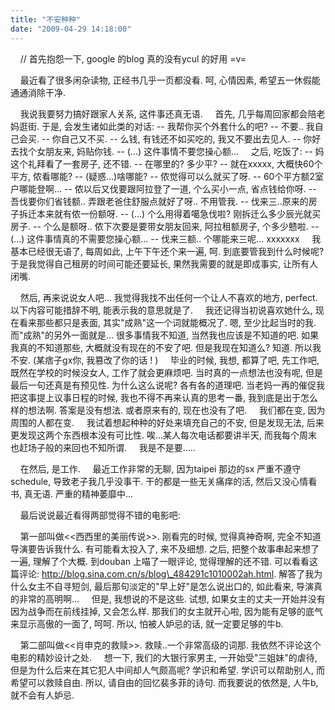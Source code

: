 ```yaml
---
title: "不安种种"
date: "2009-04-29 14:18:00"
---
```


    // 首先抱怨一下, google 的blog 真的没有ycul 的好用 =v=

    最近看了很多闲杂读物, 正经书几乎一页都没看. 呵, 心情因素, 希望五一休假能通通消除干净.

    我说我要努力搞好跟家人关系, 这件事还真无语.     首先, 几乎每周回家都会陪老妈逛街. 于是, 会发生诸如此类的对话: -- 我帮你买个外套什么的吧? -- 不要.. 我自己会买. -- 你自己又不买. -- 么钱, 有钱还不如买吃的, 我又不要出去见人. -- 你好去找个女朋友来, 妈贴你钱. -- (...) 这件事情不要您操心额...     之后, 吃饭了: -- 妈这个礼拜看了一套房子, 还不错. -- 在哪里的? 多少平? -- 就在xxxxx, 大概快60个平方, 侬看哪能? -- (疑惑...)啥哪能? -- 侬觉得可以么就买了呀. -- 60个平方额2室户哪能登啊... -- 侬以后又伐要跟阿拉登了一道, 个么买小一点, 省点钱给你呀. -- 吾伐要你们省钱额.. 弄跟老爸住舒服点就好了呀.. 不用管我. -- 伐来三..原来的房子拆迁本来就有侬一份额呀. -- (...) 个么用得着噶急伐啦? 刚拆迁么多少辰光就买房子. -- 个么是额呀.. 侬下次要是要带女朋友回来, 阿拉租额房子, 个多少戆啦. -- (...) 这件事情真的不需要您操心额... -- 伐来三额.. 个哪能来三呢... xxxxxxx     我基本已经很无语了, 每周如此, 上午下午还个来一遍, 呵. 到底要管我到什么时候呢? 于是我觉得自己租房的时间可能还要延长, 果然我需要的就是即成事实, 让所有人闭嘴.

    然后, 再来说说女人吧... 我觉得我找不出任何一个让人不喜欢的地方, perfect. 以下内容可能措辞不明, 能表示我的意思就是了.     我还记得当初说喜欢她什么, 现在看来那些都只是表面, 其实"成熟"这一个词就能概况了. 嗯, 至少比起当时的我. 而"成熟"的另外一面就是... 很多事情我不知道, 当然我也应该是不知道的吧. 如果我真的不知道那些, 大概就没有现在的不安了吧. 但是我现在知道么? 知道. 所以我不安. (某痞子gx你, 我篡改了你的话 ! )     毕业的时候, 我想, 都算了吧, 先工作吧, 既然在学校的时候没女人, 工作了就会更麻烦吧. 当时真的一点想法也没有呢, 但是最后一句还真是有预见性. 为什么这么说呢? 各有各的道理吧. 当老妈一再的催促我把这事提上议事日程的时候, 我也不得不再来认真的思考一番, 我到底是出于怎么样的想法啊. 答案是没有想法. 或者原来有的, 现在也没有了吧.     我们都在变, 因为周围的人都在变.     我试着想起种种的好处来填充自己的不安, 但是发现无法, 后来更发现这两个东西根本没有可比性. 唉...某人每次电话都要讲半天, 而我每个周末也赶场子般的来回也不知所谓.     我是不是要.....

    在然后, 是工作.     最近工作非常的无聊, 因为taipei 那边的sx 严重不遵守schedule, 导致老子我几乎没事干. 干的都是一些无关痛痒的活, 然后又没心情看书, 真无语. 严重的精神萎靡中...

    最后说说最近看得两部觉得不错的电影吧:

    第一部叫做<<西西里的美丽传说>>. 刚看完的时候, 觉得真神奇啊, 完全不知道导演要告诉我什么. 有可能看太投入了, 来不及细想. 之后, 把整个故事串起来想了一遍, 理解了个大概. 到douban 上喵了一眼评论, 觉得理解的还不错. 可以看看这篇评论: http://blog.sina.com.cn/s/blog\_484291c1010002ah.html. 解答了我为什么女主不自寻短剑, 最后那句淡定的"早上好"是怎么说出口的, 如此看来, 导演真的非常的高明啊...     但是, 我想说的不是这些. 试想, 如果女主的丈夫一开始并没有因为战争而在前线挂掉, 又会怎么样. 那我们的女主就开心啦, 因为能有足够的底气来显示高傲的一面了, 呵呵. 所以, 怕被人妒忌的话, 就一定要足够的牛b.

    第二部叫做<<肖申克的救赎>>. 救赎..一个非常高级的词那. 我依然不评论这个电影的精妙设计之处.     想一下, 我们的大银行家男主, 一开始受"三姐妹"的虐待, 但是为什么后来在其它犯人中间却人气颇高呢? 学识和希望. 学识可以帮助别人, 而希望可以救赎自由. 所以, 请自由的回忆裴多菲的诗句. 而我要说的依然是, 人牛b, 就不会有人妒忌.
